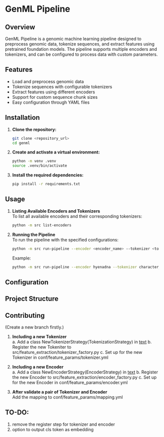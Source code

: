 # GenML Pipeline

## Overview

GenML Pipeline is a genomic machine learning pipeline designed to preprocess genomic data, tokenize sequences, and extract features using pretrained foundation models. The pipeline supports multiple encoders and tokenizers, and can be configured to process data with custom parameters.

## Features

- Load and preprocess genomic data
- Tokenize sequences with configurable tokenizers
- Extract features using different encoders
- Support for custom sequence chunk sizes
- Easy configuration through YAML files

## Installation

1. **Clone the repository:**

   ```sh
   git clone <repository_url>
   cd genml
   ```

2. **Create and activate a virtual environment:**

   ```sh
   python -m venv .venv
   source .venv/bin/activate
   ```

3. **Install the required dependencies:**

   ```sh
   pip install -r requirements.txt
   ```

## Usage

1. **Listing Available Encoders and Tokenizers** <br>
To list all available encoders and their corresponding tokenizers:
   ```sh
   python -m src list-encoders
   ```

2. **Running the Pipeline** <br>
To run the pipeline with the specified configurations:
   ```sh
   python -m src run-pipeline --encoder <encoder_name> --tokenizer <tokenizer_name> --chunk-size <chunk_size>
   ```
   Example:
      ```sh
      python -m src run-pipeline --encoder hyenadna --tokenizer character_tokenizer --chunk-size 500
      ```



## Configuration
## Project Structure
## Contributing
(Create a new branch firstly.)
1. **Including a new Tokenizer**  <br>
a. Add a class NewTokenizerStrategy(TokenizationStrategy) in [text](src/feature_extraction/tokenizer_strategy.py) 
b. Register the new Tokeniter to src/feature_extraction/tokenizer_factory.py 
c. Set up for the new Tokenizer in conf/feature_params/tokenizer.yml 

2. **Including a new Encoder**  <br>
a. Add a class NewEncoderStrategy(EncoderStrategy) in [text](src/feature_extraction/encoder_strategy.py) 
b. Register the new Encoder to src/feature_extraction/encoder_factory.py 
c. Set up for the new Encoder in conf/feature_params/encoder.yml 

3. **After validate a pair of Tokenizer and Encoder**  <br>
Add the mapping to conf/feature_params/mapping.yml

## TO-DO: 
1. remove the register step for tokenizer and encoder 
2. option to output cls token as embedding







